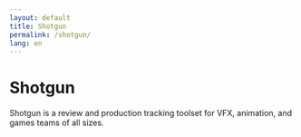 ```yaml
---
layout: default
title: Shotgun
permalink: /shotgun/
lang: en
---
```


# Shotgun

Shotgun is a review and production tracking toolset for VFX, animation, and games teams of all sizes.
